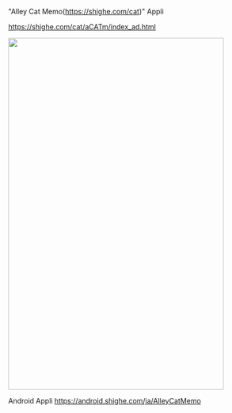 "Alley Cat Memo(https://shighe.com/cat)" Appli

https://shighe.com/cat/aCATm/index_ad.html

<img src="https://shighe.com/android/ja/AlleyCatMemo/image/device-2018-10-09-201625.png.png" width="435" height="710">

Android Appli https://android.shighe.com/ja/AlleyCatMemo
